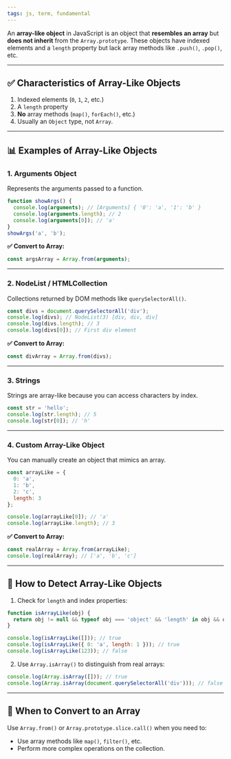 ```yaml
---
tags: js, term, fundamental
---
```


An **array-like object** in JavaScript is an object that **resembles an array** but **does not inherit** from the `Array.prototype`. These objects have indexed elements and a `length` property but lack array methods like `.push()`, `.pop()`, etc.

---

## ✅ **Characteristics of Array-Like Objects**

1. Indexed elements (`0`, `1`, `2`, etc.)
2. A `length` property
3. **No** array methods (`map()`, `forEach()`, etc.)
4. Usually an `Object` type, not `Array`.

---

## 📊 **Examples of Array-Like Objects**

### 1. **Arguments Object**

Represents the arguments passed to a function.

```javascript
function showArgs() {
  console.log(arguments); // [Arguments] { '0': 'a', '1': 'b' }
  console.log(arguments.length); // 2
  console.log(arguments[0]); // 'a'
}
showArgs('a', 'b');
```

**✅ Convert to Array:**

```javascript
const argsArray = Array.from(arguments);
```

---

### 2. **NodeList / HTMLCollection**

Collections returned by DOM methods like `querySelectorAll()`.

```javascript
const divs = document.querySelectorAll('div');
console.log(divs); // NodeList(3) [div, div, div]
console.log(divs.length); // 3
console.log(divs[0]); // First div element
```

**✅ Convert to Array:**

```javascript
const divArray = Array.from(divs);
```

---

### 3. **Strings**

Strings are array-like because you can access characters by index.

```javascript
const str = 'hello';
console.log(str.length); // 5
console.log(str[0]); // 'h'
```

---

### 4. **Custom Array-Like Object**

You can manually create an object that mimics an array.

```javascript
const arrayLike = {
  0: 'a',
  1: 'b',
  2: 'c',
  length: 3
};

console.log(arrayLike[0]); // 'a'
console.log(arrayLike.length); // 3
```

**✅ Convert to Array:**

```javascript
const realArray = Array.from(arrayLike);
console.log(realArray); // ['a', 'b', 'c']
```

---

## 🔎 **How to Detect Array-Like Objects**

1. Check for `length` and index properties:

```javascript
function isArrayLike(obj) {
  return obj != null && typeof obj === 'object' && 'length' in obj && obj.length >= 0;
}

console.log(isArrayLike([])); // true
console.log(isArrayLike({ 0: 'a', length: 1 })); // true
console.log(isArrayLike(123)); // false
```

2. Use `Array.isArray()` to distinguish from real arrays:

```javascript
console.log(Array.isArray([])); // true
console.log(Array.isArray(document.querySelectorAll('div'))); // false
```

---

## 📌 **When to Convert to an Array**

Use `Array.from()` or `Array.prototype.slice.call()` when you need to:

- Use array methods like `map()`, `filter()`, etc.
- Perform more complex operations on the collection.